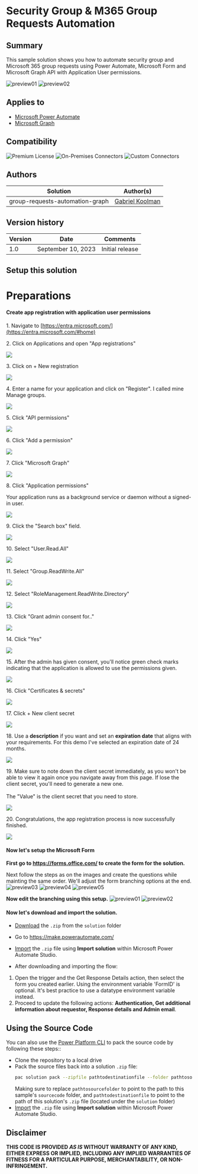 # Security Group & M365 Group Requests Automation 

## Summary

This sample solution shows you how to automate security group and Microsoft 365 group requests using Power Automate, Microsoft Form and Microsoft Graph API with Application User permissions.

![preview01](assets/preview01.png)
![preview02](assets/preview02.png)

## Applies to

* [Microsoft Power Automate](https://docs.microsoft.com/power-automate/)
* [Microsoft Graph](https://learn.microsoft.com/en-us/graph/)
## Compatibility

![Premium License](https://img.shields.io/badge/Premium%20License-Required-green.svg "Premium license not required")
![On-Premises Connectors](https://img.shields.io/badge/On--Premises%20Connectors-No-green.svg "Does not use on-premise connectors")
![Custom Connectors](https://img.shields.io/badge/Custom%20Connectors-Not%20Required-green.svg "Does not use custom connectors")

## Authors

Solution|Author(s)
--------|---------
group-requests-automation-graph | [Gabriel Koolman](https://www.linkedin.com/in/gabrielkoolman/)

## Version history

Version|Date|Comments
-------|----|--------
1.0|September 10, 2023|Initial release

## Setup this solution

# Preparations



#### Create app registration with application user permissions


1\. Navigate to [https://entra.microsoft.com/](https://entra.microsoft.com/#home)


2\. Click on Applications and open "App registrations"

![](https://ajeuwbhvhr.cloudimg.io/colony-recorder.s3.amazonaws.com/files/2023-09-10/5ba97876-1f34-447a-bed4-8e46bf4ced05/ascreenshot.jpeg?tl_px=0,224&br_px=859,705&force_format=png&width=860&wat_scale=76&wat=1&wat_opacity=1&wat_gravity=northwest&wat_url=https://colony-recorder.s3.amazonaws.com/images/watermarks/0EA5E9_standard.png&wat_pad=137,212)


3\. Click on + New registration

![](https://ajeuwbhvhr.cloudimg.io/colony-recorder.s3.amazonaws.com/files/2023-09-10/9cd67310-4970-405b-b7df-98df9d39b606/ascreenshot.jpeg?tl_px=0,0&br_px=859,480&force_format=png&width=860&wat_scale=76&wat=1&wat_opacity=1&wat_gravity=northwest&wat_url=https://colony-recorder.s3.amazonaws.com/images/watermarks/0EA5E9_standard.png&wat_pad=356,129)


4\. Enter a name for your application and click on "Register". I called mine Manage groups.

![](https://ajeuwbhvhr.cloudimg.io/colony-recorder.s3.amazonaws.com/files/2023-09-10/8a0d2a21-93b4-4e5b-a84e-887e87c548b2/user_cropped_screenshot.jpeg?tl_px=0,0&br_px=819,604&force_format=png&width=1120.0&wat=1&wat_opacity=1&wat_gravity=northwest&wat_url=https://colony-recorder.s3.amazonaws.com/images/watermarks/0EA5E9_standard.png&wat_pad=54,1100)


5\. Click "API permissions"

![](https://ajeuwbhvhr.cloudimg.io/colony-recorder.s3.amazonaws.com/files/2023-09-10/5a24720c-fea6-4ead-9ca7-bd0aa0a3f195/user_cropped_screenshot.jpeg?tl_px=0,55&br_px=576,536&force_format=png&width=860&wat_scale=76&wat=1&wat_opacity=1&wat_gravity=northwest&wat_url=https://colony-recorder.s3.amazonaws.com/images/watermarks/0EA5E9_standard.png&wat_pad=709,558)


6\. Click "Add a permission"

![](https://ajeuwbhvhr.cloudimg.io/colony-recorder.s3.amazonaws.com/files/2023-09-10/3b4dbf54-9323-4b06-9f05-762c7dd9334d/user_cropped_screenshot.jpeg?tl_px=0,0&br_px=585,459&force_format=png&width=860&wat_scale=76&wat=1&wat_opacity=1&wat_gravity=northwest&wat_url=https://colony-recorder.s3.amazonaws.com/images/watermarks/0EA5E9_standard.png&wat_pad=548,456)


7\. Click "Microsoft Graph"

![](https://ajeuwbhvhr.cloudimg.io/colony-recorder.s3.amazonaws.com/files/2023-09-10/41c8944c-6e39-4e4b-a43d-cbb31058d40f/user_cropped_screenshot.jpeg?tl_px=0,0&br_px=830,480&force_format=png&width=860&wat_scale=76&wat=1&wat_opacity=1&wat_gravity=northwest&wat_url=https://colony-recorder.s3.amazonaws.com/images/watermarks/0EA5E9_standard.png&wat_pad=190,204)


8\. Click "Application permissions"

Your application runs as a background service or daemon without a signed-in user.

![](https://ajeuwbhvhr.cloudimg.io/colony-recorder.s3.amazonaws.com/files/2023-09-10/abdd04df-38fb-4d47-a99e-3dc7c59b1a94/user_cropped_screenshot.jpeg?tl_px=0,0&br_px=853,312&force_format=png&width=860&wat_scale=76&wat=1&wat_opacity=1&wat_gravity=northwest&wat_url=https://colony-recorder.s3.amazonaws.com/images/watermarks/0EA5E9_standard.png&wat_pad=511,186)


9\. Click the "Search box" field.

![](https://ajeuwbhvhr.cloudimg.io/colony-recorder.s3.amazonaws.com/files/2023-09-10/5c60321e-c049-43d9-867a-6ed4c8ef0b16/ascreenshot.jpeg?tl_px=940,126&br_px=1800,607&force_format=png&width=860&wat_scale=76&wat=1&wat_opacity=1&wat_gravity=northwest&wat_url=https://colony-recorder.s3.amazonaws.com/images/watermarks/0EA5E9_standard.png&wat_pad=402,212)


10\. Select "User.Read.All"

![](https://ajeuwbhvhr.cloudimg.io/colony-recorder.s3.amazonaws.com/files/2023-09-10/79139495-15a2-45bc-9106-be027c9c0675/ascreenshot.jpeg?tl_px=670,450&br_px=1530,931&force_format=png&width=860&wat_scale=76&wat=1&wat_opacity=1&wat_gravity=northwest&wat_url=https://colony-recorder.s3.amazonaws.com/images/watermarks/0EA5E9_standard.png&wat_pad=402,261)


11\. Select "Group.ReadWrite.All"

![](https://ajeuwbhvhr.cloudimg.io/colony-recorder.s3.amazonaws.com/files/2023-09-10/4198cba0-25f7-4c4e-bd8c-f00f44f603f3/ascreenshot.jpeg?tl_px=668,449&br_px=1528,930&force_format=png&width=860&wat_scale=76&wat=1&wat_opacity=1&wat_gravity=northwest&wat_url=https://colony-recorder.s3.amazonaws.com/images/watermarks/0EA5E9_standard.png&wat_pad=402,212)


12\. Select "RoleManagement.ReadWrite.Directory"

![](https://ajeuwbhvhr.cloudimg.io/colony-recorder.s3.amazonaws.com/files/2023-09-10/477169bd-76d3-4557-aa33-67b8fc088136/ascreenshot.jpeg?tl_px=719,450&br_px=1579,931&force_format=png&width=860&wat_scale=76&wat=1&wat_opacity=1&wat_gravity=northwest&wat_url=https://colony-recorder.s3.amazonaws.com/images/watermarks/0EA5E9_standard.png&wat_pad=402,418)


13\. Click "Grant admin consent for.."

![](https://ajeuwbhvhr.cloudimg.io/colony-recorder.s3.amazonaws.com/files/2023-09-10/c366f2e3-ec91-44bd-b266-e99fc309dcf8/user_cropped_screenshot.jpeg?tl_px=268,195&br_px=1128,676&force_format=png&width=860&wat_scale=76&wat=1&wat_opacity=1&wat_gravity=northwest&wat_url=https://colony-recorder.s3.amazonaws.com/images/watermarks/0EA5E9_standard.png&wat_pad=478,212)


14\. Click "Yes"

![](https://ajeuwbhvhr.cloudimg.io/colony-recorder.s3.amazonaws.com/files/2023-09-10/525d37aa-d27a-4cbb-afbf-acbf23f1eef6/ascreenshot.jpeg?tl_px=175,37&br_px=1035,518&force_format=png&width=860&wat_scale=76&wat=1&wat_opacity=1&wat_gravity=northwest&wat_url=https://colony-recorder.s3.amazonaws.com/images/watermarks/0EA5E9_standard.png&wat_pad=402,212)


15\. After the admin has given consent, you'll notice green check marks indicating that the application is allowed to use the permissions given.

![](https://ajeuwbhvhr.cloudimg.io/colony-recorder.s3.amazonaws.com/files/2023-09-10/4d92a744-dbc7-43a3-859c-4c72c11c0a84/user_cropped_screenshot.jpeg?tl_px=0,0&br_px=890,522&force_format=png&width=983)


16\. Click "Certificates & secrets"

![](https://ajeuwbhvhr.cloudimg.io/colony-recorder.s3.amazonaws.com/files/2023-09-10/e35d037c-4502-4e66-9407-35b3898be98b/user_cropped_screenshot.jpeg?tl_px=0,0&br_px=555,477&force_format=png&width=860&wat_scale=76&wat=1&wat_opacity=1&wat_gravity=northwest&wat_url=https://colony-recorder.s3.amazonaws.com/images/watermarks/0EA5E9_standard.png&wat_pad=661,578)


17\. Click  + New client secret

![](https://ajeuwbhvhr.cloudimg.io/colony-recorder.s3.amazonaws.com/files/2023-09-10/48966161-7018-47f1-8603-9b85ad0cb31f/user_cropped_screenshot.jpeg?tl_px=0,0&br_px=982,508&force_format=png&width=983&wat_scale=87&wat=1&wat_opacity=1&wat_gravity=northwest&wat_url=https://colony-recorder.s3.amazonaws.com/images/watermarks/0EA5E9_standard.png&wat_pad=312,370)


18\. Use a **description** if you want and set an **expiration date** that aligns with your requirements. For this demo I've selected an expiration date of 24 months.

![](https://ajeuwbhvhr.cloudimg.io/colony-recorder.s3.amazonaws.com/files/2023-09-10/3109db15-6a85-4e14-9b78-4bd20675514c/user_cropped_screenshot.jpeg?tl_px=0,0&br_px=577,326&force_format=png&width=860&wat_scale=76&wat=1&wat_opacity=1&wat_gravity=northwest&wat_url=https://colony-recorder.s3.amazonaws.com/images/watermarks/0EA5E9_standard.png&wat_pad=543,364)


19\. Make sure to note down the client secret immediately, as you won't be able to view it again once you navigate away from this page. If lose the client secret, you'll need to generate a new one.\
\
The "Value" is the client secret that you need to store.

![](https://ajeuwbhvhr.cloudimg.io/colony-recorder.s3.amazonaws.com/files/2023-09-10/fe28bd57-e498-4fea-8acf-20c00bc0d0cc/user_cropped_screenshot.jpeg?tl_px=0,0&br_px=785,217&force_format=png&width=860)


20\. Congratulations, the app registration process is now successfully finished.

![](https://media.tenor.com/yaNqkG8o9UcAAAAC/hhgf.gif)


#### Now let's setup the Microsoft Form

**First go to https://forms.office.com/ to create the form for the solution.**

Next follow the steps as on the images and create the questions while mainting the same order. We'll adjust the form branching options at the end.
![preview03](assets/Preview03.png)
![preview04](assets/Preview04.png)
![preview05](assets/Preview05.png)

**Now edit the branching using this setup.**
![preview01](assets/Preview01.png)
![preview02](assets/Preview02.png)

#### Now let's download and import the solution.
* [Download](solution/group-request-automation-graph-api.zip) the `.zip` from the `solution` folder
* Go to https://make.powerautomate.com/
* [Import](https://learn.microsoft.com/en-us/power-apps/maker/data-platform/import-update-export-solutions/) the `.zip` file using **Import solution** within Microsoft Power Automate Studio.

* After downloading and importing the flow: 
1) Open the trigger and the Get Response Details action, then select the form you created earlier. Using the environment variable 'FormID' is optional. It's best practice to use a datatype environment variable instead.
2) Proceed to update the following actions: **Authentication, Get additional information about requestor, Response details and Admin email**. 

## Using the Source Code

You can also use the [Power Platform CLI](https://docs.microsoft.com/powerapps/developer/data-platform/powerapps-cli) to pack the source code by following these steps::

* Clone the repository to a local drive
* Pack the source files back into a solution `.zip` file:
  ```bash
  pac solution pack --zipfile pathtodestinationfile --folder pathtosourcefolder
  ```
  Making sure to replace `pathtosourcefolder` to point to the path to this sample's `sourcecode` folder, and `pathtodestinationfile` to point to the path of this solution's `.zip` file (located under the `solution` folder)
* [Import](https://learn.microsoft.com/en-us/power-apps/maker/data-platform/import-update-export-solutions/) the `.zip` file using **Import solution** within Microsoft Power Automate Studio.

## Disclaimer

**THIS CODE IS PROVIDED *AS IS* WITHOUT WARRANTY OF ANY KIND, EITHER EXPRESS OR IMPLIED, INCLUDING ANY IMPLIED WARRANTIES OF FITNESS FOR A PARTICULAR PURPOSE, MERCHANTABILITY, OR NON-INFRINGEMENT.**
